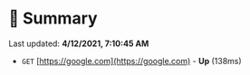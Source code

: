 # 📖 Summary
Last updated: **4/12/2021, 7:10:45 AM**

- `GET` [https://google.com](https://google.com) - **Up** (138ms)
